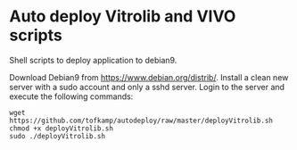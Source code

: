 # Auto deploy Vitrolib and VIVO scripts
Shell scripts to deploy application to debian9.

Download Debian9 from https://www.debian.org/distrib/. Install a clean new server with a sudo account and only a sshd server. Login to the server and execute the following commands:
```
wget https://github.com/tofkamp/autodeploy/raw/master/deployVitrolib.sh
chmod +x deployVitrolib.sh
sudo ./deployVitrolib.sh
```
